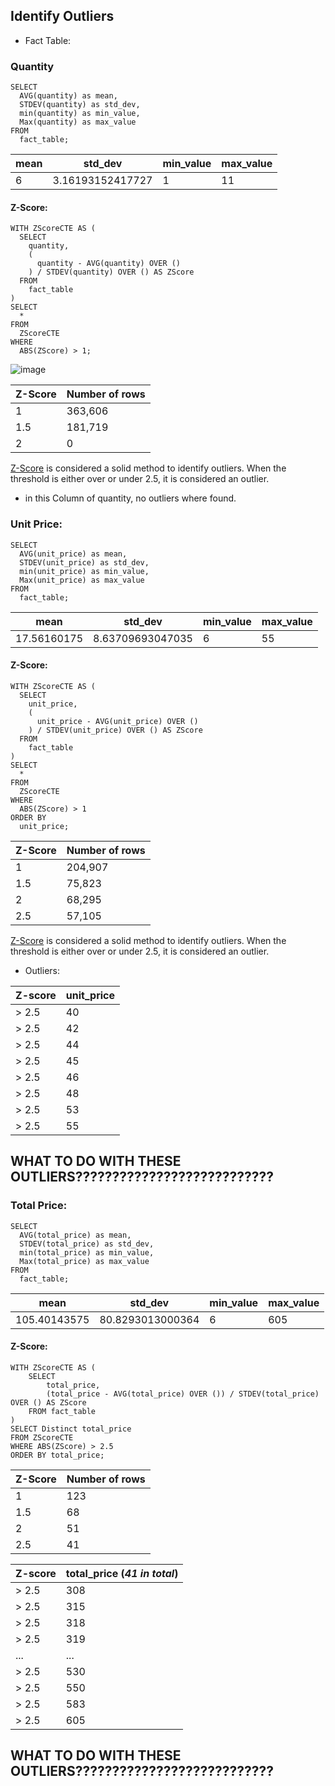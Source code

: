 ## Identify Outliers

- Fact Table:

### Quantity

```
SELECT 
  AVG(quantity) as mean, 
  STDEV(quantity) as std_dev, 
  min(quantity) as min_value, 
  Max(quantity) as max_value 
FROM 
  fact_table;

```

| mean	| std_dev	|min_value	| max_value
|--|--|--|--|
|6| 3.16193152417727	| 1|11

#### Z-Score:

```
WITH ZScoreCTE AS (
  SELECT 
    quantity, 
    (
      quantity - AVG(quantity) OVER ()
    ) / STDEV(quantity) OVER () AS ZScore 
  FROM 
    fact_table
) 
SELECT 
  * 
FROM 
  ZScoreCTE 
WHERE 
  ABS(ZScore) > 1;

```

![image](https://github.com/mfernandezcean/ECommerce_Data_Analysis/assets/105746149/3bed7f92-9588-4f56-b145-68ab746ae83c)

| Z-Score| Number of rows	|
|--|--|
|1| 363,606
|1.5|181,719
|2| 0

[Z-Score](https://umsystem.pressbooks.pub/isps/chapter/chapter-4/) is considered a solid method to identify outliers. When the threshold is either over or under 2.5, it is considered an outlier.

- in this Column of quantity, no outliers where found.

### Unit Price:

```
SELECT 
  AVG(unit_price) as mean, 
  STDEV(unit_price) as std_dev, 
  min(unit_price) as min_value, 
  Max(unit_price) as max_value 
FROM 
  fact_table;
```

| mean	| std_dev	|min_value	| max_value
|--|--|--|--|
|17.56160175	| 8.63709693047035		| 6|55



#### Z-Score:

```
WITH ZScoreCTE AS (
  SELECT 
    unit_price, 
    (
      unit_price - AVG(unit_price) OVER ()
    ) / STDEV(unit_price) OVER () AS ZScore 
  FROM 
    fact_table
) 
SELECT 
  * 
FROM 
  ZScoreCTE 
WHERE 
  ABS(ZScore) > 1 
ORDER BY 
  unit_price;

```

| Z-Score| Number of rows	|
|--|--|
|1| 204,907
|1.5|75,823
|2| 68,295
|2.5|57,105

[Z-Score](https://umsystem.pressbooks.pub/isps/chapter/chapter-4/) is considered a solid method to identify outliers. When the threshold is either over or under 2.5, it is considered an outlier.

- Outliers:

Z-score|unit_price|
|--|--|
|> 2.5|40|
|> 2.5|42|
|> 2.5|44|
|> 2.5|45|
|> 2.5|46|
|> 2.5|48|
|> 2.5|53|
|> 2.5|55|

## WHAT TO DO WITH THESE OUTLIERS???????????????????????????


### Total Price:

```
SELECT 
  AVG(total_price) as mean, 
  STDEV(total_price) as std_dev, 
  min(total_price) as min_value, 
  Max(total_price) as max_value 
FROM 
  fact_table;

```

| mean	| std_dev	|min_value	| max_value
|--|--|--|--|
|105.40143575	| 80.8293013000364	| 6|605

#### Z-Score:

```
WITH ZScoreCTE AS (
    SELECT
        total_price,
        (total_price - AVG(total_price) OVER ()) / STDEV(total_price) OVER () AS ZScore
    FROM fact_table
)
SELECT Distinct total_price
FROM ZScoreCTE
WHERE ABS(ZScore) > 2.5 
ORDER BY total_price;
```

| Z-Score| Number of rows	|
|--|--|
|1| 123
|1.5|68
|2| 51
|2.5|41

Z-score|total_price (*41 in total*)|
|--|--|
|> 2.5|308
|> 2.5|315
|> 2.5|318
|> 2.5|319
|...|...
|> 2.5|530
|> 2.5|550
|> 2.5|583
|> 2.5|605

## WHAT TO DO WITH THESE OUTLIERS???????????????????????????
